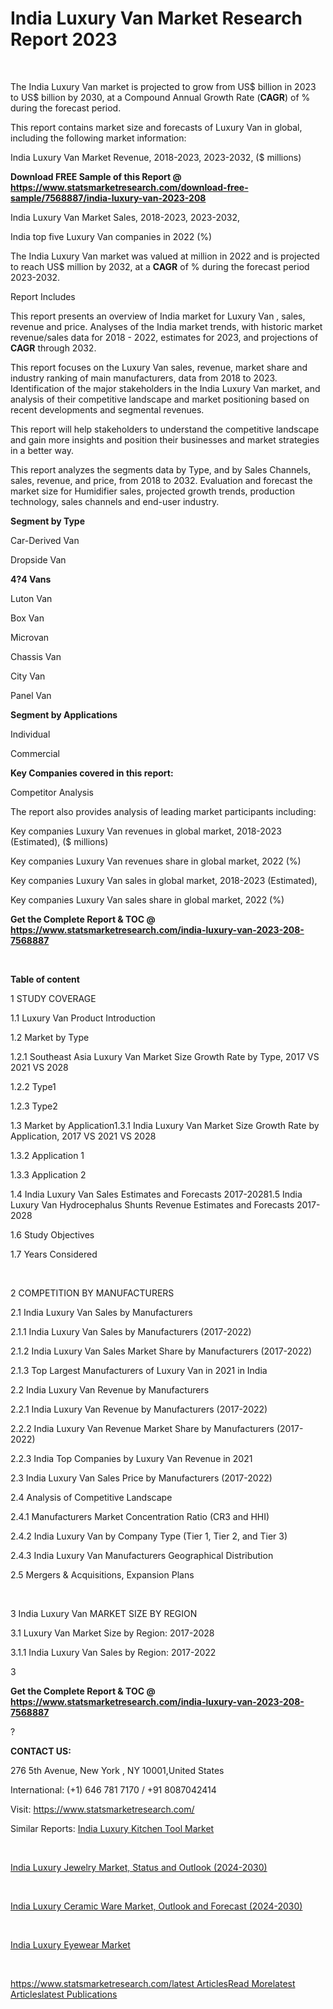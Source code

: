 <h1>India Luxury Van Market Research Report 2023</h1><br/><p>The India Luxury Van market is projected to grow from US$ billion in 2023 to US$ billion by 2030, at a Compound Annual Growth Rate (<strong>CAGR</strong>) of % during the forecast period.</p>
 
 
 
 <p>This report contains market size and forecasts of Luxury Van in global, including the following market information:</p>
 
 
 
 <p>India Luxury Van Market Revenue, 2018-2023, 2023-2032, ($ millions)</p>
 
 
 
 <p><strong>Download FREE Sample of this Report @ <a href="https://www.statsmarketresearch.com/download-free-sample/7568887/india-luxury-van-2023-208">https://www.statsmarketresearch.com/download-free-sample/7568887/india-luxury-van-2023-208</a></strong></p>
 
 
 
 <p>India Luxury Van Market Sales, 2018-2023, 2023-2032,</p>
 
 
 
 <p>India top five Luxury Van companies in 2022 (%)</p>
 
 
 
 <p>The India Luxury Van market was valued at million in 2022 and is projected to reach US$ million by 2032, at a <strong>CAGR</strong> of % during the forecast period 2023-2032.</p>
 
 
 
 <p>Report Includes</p>
 
 
 
 <p>This report presents an overview of India market for Luxury Van , sales, revenue and price. Analyses of the India market trends, with historic market revenue/sales data for 2018 - 2022, estimates for 2023, and projections of <strong>CAGR</strong> through 2032.</p>
 
 
 
 <p>This report focuses on the Luxury Van sales, revenue, market share and industry ranking of main manufacturers, data from 2018 to 2023. Identification of the major stakeholders in the India Luxury Van market, and analysis of their competitive landscape and market positioning based on recent developments and segmental revenues.</p>
 
 
 
 <p>This report will help stakeholders to understand the competitive landscape and gain more insights and position their businesses and market strategies in a better way.</p>
 
 
 
 <p>This report analyzes the segments data by Type, and by Sales Channels, sales, revenue, and price, from 2018 to 2032. Evaluation and forecast the market size for Humidifier sales, projected growth trends, production technology, sales channels and end-user industry.</p>
 
 
 
 <p><strong>Segment by Type</strong></p>
 
 
 
 <p>Car-Derived Van</p>
 
 
 
 <p>Dropside Van</p>
 
 
 
 <p><strong>4?4 Vans</strong></p>
 
 
 
 <p>Luton Van</p>
 
 
 
 <p>Box Van</p>
 
 
 
 <p>Microvan</p>
 
 
 
 <p>Chassis Van</p>
 
 
 
 <p>City Van</p>
 
 
 
 <p>Panel Van</p>
 
 
 
 <p><strong>Segment <strong><strong>by Applications</strong></strong></strong></p>
 
 
 
 <p>Individual</p>
 
 
 
 <p>Commercial</p>
 
 
 
 <p><strong>Key Companies covered in this report:</strong></p>
 
 
 
 <p>Competitor Analysis</p>
 
 
 
 <p>The report also provides analysis of leading market participants including:</p>
 
 
 
 <p>Key companies Luxury Van revenues in global market, 2018-2023 (Estimated), ($ millions)</p>
 
 
 
 <p>Key companies Luxury Van revenues share in global market, 2022 (%)</p>
 
 
 
 <p>Key companies Luxury Van sales in global market, 2018-2023 (Estimated),</p>
 
 
 
 <p>Key companies Luxury Van sales share in global market, 2022 (%)</p>
 
 
 
 <div><b>Get the Complete Report & TOC @ <a href="https://www.statsmarketresearch.com/india-luxury-van-2023-208-7568887">https://www.statsmarketresearch.com/india-luxury-van-2023-208-7568887</a></b></div>
 
 
 
 <p><br />
 
 <b>Table of content</b></p>
 
 
 
 <p>1 STUDY COVERAGE<br />
 
 1.1 Luxury Van Product Introduction<br />
 
 1.2 Market by Type<br />
 
 1.2.1 Southeast Asia Luxury Van Market Size Growth Rate by Type, 2017 VS 2021 VS 2028<br />
 
 1.2.2 Type1<br />
 
 1.2.3 Type2<br />
 
 1.3 Market by Application1.3.1 India Luxury Van Market Size Growth Rate by Application, 2017 VS 2021 VS 2028<br />
 
 1.3.2 Application 1<br />
 
 1.3.3 Application 2<br />
 
 1.4 India Luxury Van Sales Estimates and Forecasts 2017-20281.5 India Luxury Van Hydrocephalus Shunts Revenue Estimates and Forecasts 2017-2028<br />
 
 1.6 Study Objectives<br />
 
 1.7 Years Considered<br />
 
 <br />
 
 2 COMPETITION BY MANUFACTURERS<br />
 
 2.1 India Luxury Van Sales by Manufacturers<br />
 
 2.1.1 India Luxury Van Sales by Manufacturers (2017-2022)<br />
 
 2.1.2 India Luxury Van Sales Market Share by Manufacturers (2017-2022)<br />
 
 2.1.3 Top Largest Manufacturers of Luxury Van in 2021 in India<br />
 
 2.2 India Luxury Van Revenue by Manufacturers<br />
 
 2.2.1 India Luxury Van Revenue by Manufacturers (2017-2022)<br />
 
 2.2.2 India Luxury Van Revenue Market Share by Manufacturers (2017-2022)<br />
 
 2.2.3 India Top Companies by Luxury Van Revenue in 2021<br />
 
 2.3 India Luxury Van Sales Price by Manufacturers (2017-2022)<br />
 
 2.4 Analysis of Competitive Landscape<br />
 
 2.4.1 Manufacturers Market Concentration Ratio (CR3 and HHI)<br />
 
 2.4.2 India Luxury Van by Company Type (Tier 1, Tier 2, and Tier 3)<br />
 
 2.4.3 India Luxury Van Manufacturers Geographical Distribution<br />
 
 2.5 Mergers & Acquisitions, Expansion Plans<br />
 
 <br />
 
 3 India Luxury Van MARKET SIZE BY REGION<br />
 
 3.1 Luxury Van Market Size by Region: 2017-2028<br />
 
 3.1.1 India Luxury Van Sales by Region: 2017-2022<br />
 
 3</p>
 
 
 
 <div><b>Get the Complete Report & TOC @ <a href="https://www.statsmarketresearch.com/india-luxury-van-2023-208-7568887">https://www.statsmarketresearch.com/india-luxury-van-2023-208-7568887</a></b></div>
 
 
 
 <p>? </p>
 
 
 
 <p><b>CONTACT US:</b><br />
 
 276 5th Avenue, New York , NY 10001,United States<br />
 
 International: (+1) 646 781 7170 / +91 8087042414<br />
 
 Visit: <a href="https://www.statsmarketresearch.com/">https://www.statsmarketresearch.com/</a><br />
 
 Similar Reports: <a href="https://www.statsmarketresearch.com/india-luxury-van-2023-208-7568887">India Luxury Kitchen Tool Market</a><br />
 
 <br />
 
 <a href="https://www.statsmarketresearch.com/india-luxury-van-2023-208-7568887">India Luxury Jewelry Market, Status and Outlook (2024-2030)</a><br />
 
 <br />
 
 <a href="https://www.statsmarketresearch.com/india-luxury-van-2023-208-7568887">India Luxury Ceramic Ware Market, Outlook and Forecast (2024-2030)</a><br />
 
 <br />
 
 <a href="https://www.statsmarketresearch.com/india-luxury-van-2023-208-7568887">India Luxury Eyewear Market</a><br />
 
 <br />
 
 <a href="https://gyeongbokgung.com">https://www.statsmarketresearch.com/</a><a href="https://hallyeomaritime.com">latest Articles</a><a href="https://jingwansa.com">Read More</a><a href="https://nguoiviet.jp/">latest Articles</a><a href="https://www.intelmarketresearch.com/">latest Publications</a></p>
